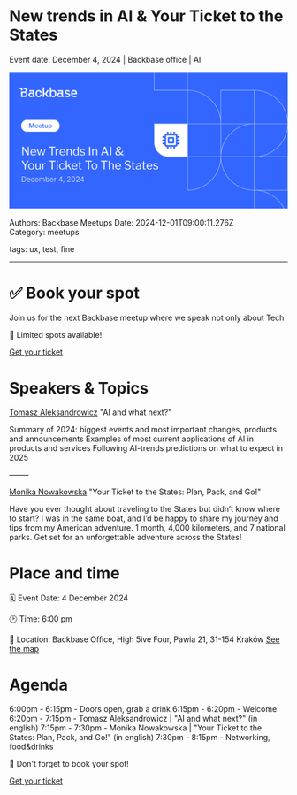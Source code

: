 # New trends in AI & Your Ticket to the States

Event date: December 4, 2024 | Backbase office | AI

![](assets/placeholder.png)

Authors: Backbase Meetups
Date: 2024-12-01T09:00:11.276Z  
Category: meetups

tags: ux, test, fine
 
--- 

# ✅ Book your spot

Join us for the next Backbase meetup where we speak not only about Tech

🚨 Limited spots available!

[Get your ticket](https://www.meetup.com/backbase-meetups/events/304522625)

# Speakers & Topics

[Tomasz Aleksandrowicz](https://www.linkedin.com/in/tomasz-aleksandrowicz-7757372/)
"AI and what next?"

Summary of 2024: biggest events and most important changes, products and announcements
Examples of most current applications of AI in products and services
Following AI-trends predictions on what to expect in 2025

–––––

[Monika Nowakowska](https://www.linkedin.com/in/monika-nowakowska-71b196105/)
"Your Ticket to the States: Plan, Pack, and Go!"

Have you ever thought about traveling to the States but didn’t know where to start? I was in the same boat, and I’d be happy to share my journey and tips from my American adventure. 1 month, 4,000 kilometers, and 7 national parks. Get set for an unforgettable adventure across the States!


# Place and time

🗓️ Event Date: 4 December 2024

🕑 Time: 6:00 pm

📍 Location: Backbase Office, High 5ive Four, Pawia 21, 31-154 Kraków
[See the map](https://googlemaps)

# Agenda

6:00pm - 6:15pm - Doors open, grab a drink
6:15pm - 6:20pm - Welcome
6:20pm - 7:15pm - Tomasz Aleksandrowicz | "AI and what next?" (in english)
7:15pm - 7:30pm - Monika Nowakowska | "Your Ticket to the States: Plan, Pack, and Go!" (in english)
7:30pm - 8:15pm - Networking, food&drinks

🚨 Don't forget to book your spot!

[Get your ticket](https://www.meetup.com/backbase-meetups/events/304522625)
